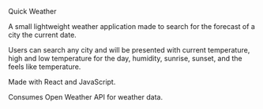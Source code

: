 Quick Weather 

A small lightweight weather application made to search for the forecast of a city the current date.

Users can search any city and will be presented with current temperature, high and low temperature for the day, humidity, sunrise, sunset, and the feels like temperature.

Made with React and JavaScript.

Consumes Open Weather API for weather data.